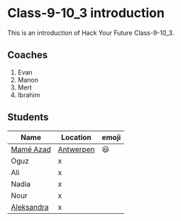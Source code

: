 # Class-9-10_3 introduction

This is an introduction of Hack Your Future Class-9-10_3.

## Coaches  

1. Evan
2. Manon
3. Mert
4. Ibrahim

## Students  

  Name       | Location   | emoji
 -----------|------------| ------
 [Mamé Azad](./mame.md)  |[Antwerpen](https://en.wikipedia.org/wiki/Antwerp) |:smiley:
 Oguz       | x          |
 Ali        | x          |
 Nadia      | x          |
 Nour       | x          |
 [Aleksandra](https://github.com/aleks2407/Info-about-me/blob/master/alex.md)| x          |
